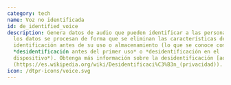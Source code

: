 ```yaml
---
category: tech
name: Voz no identificada
id: de_identified_voice
description: Genera datos de audio que pueden identificar a las personas, pero
  los datos se procesan de forma que se eliminan las características de
  identificación antes de su uso o almacenamiento (lo que se conoce como
  *desidentificación antes del primer uso* o *desidentificación en el
  dispositivo*). Obtenga más información sobre la desidentificación [aquí]
  (https://es.wikipedia.org/wiki/Desidentificaci%C3%B3n_(privacidad)).
icon: /dtpr-icons/voice.svg
---
```

